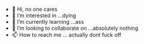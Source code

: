 - 👋 Hi, no one cares
- 👀 I’m interested in ...dying
- 🌱 I’m currently learning ...ass
- 💞️ I’m looking to collaborate on ...absolutely nothing
- 📫 How to reach me ... actually dont fuck off

<!---
khronolol/khronolol is a ✨ special ✨ repository because its `README.md` (this file) appears on your GitHub profile.
You can click the Preview link to take a look at your changes.
--->


